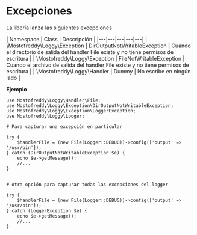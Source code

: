 Excepciones
========

La libería lanza las siguientes excepciones


| Namespace | Class | Descripción |
|---|---|---|---|---|
| \Mostofreddy\Loggy\Exception | DirOutputNotWritableException | Cuando el directorio de salida del handler File existe y no tiene permisos de escritura |
| \Mostofreddy\Loggy\Exception | FileNotWritableException | Cuando el archivo de salida del handler File existe y no tiene permisos de escritura |
| \Mostofreddy\Loggy\Handler | Dummy | No escribe en ningún lado |


__Ejemplo__


```
use Mostofreddy\Loggy\Handler\File;
use Mostofreddy\Loggy\Exception\DirOutputNotWritableException;
use Mostofreddy\Loggy\Exception\LoggerException;
use Mostofreddy\Loggy\Looger;

# Para capturar una excepción en particular

try {
    $handlerFile = (new File(Logger::DEBUG))->config(['output' => '/usr/bin']);
} catch (DirOutputNotWritableException $e) {
    echo $e->getMessage();
    //...
}


# otra opción para capturar todas las excepciones del logger

try {
    $handlerFile = (new File(Logger::DEBUG))->config(['output' => '/usr/bin']);
} catch (LoggerException $e) {
    echo $e->getMessage();
    //...
}
```
